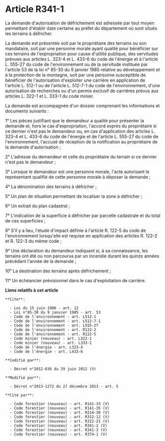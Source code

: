 # Article R341-1

La demande d'autorisation de défrichement est adressée par tout moyen permettant d'établir date certaine au préfet du
département où sont situés les terrains à défricher. 

La demande est présentée soit par le propriétaire des terrains ou son mandataire, soit par une personne morale ayant qualité
pour bénéficier sur ces terrains de l'expropriation pour cause d'utilité publique, des servitudes prévues aux articles L.
323-4 et L. 433-6 du code de l'énergie et à l'article L. 555-27 du code de l'environnement ou de la servitude instituée par
l'article 53 de la loi n° 85-30 du 9 janvier 1985 relative au développement et à la protection de la montagne, soit par une
personne susceptible de bénéficier de l'autorisation d'exploiter une carrière en application de l'article L. 512-1 ou de
l'article L. 512-7-1 du code de l'environnement, d'une autorisation de recherches ou d'un permis exclusif de carrières prévus
aux articles L. 322-1 et L. 333-1 du code minier. 

La demande est accompagnée d'un dossier comprenant les informations et documents suivants : 

1° Les pièces justifiant que le demandeur a qualité pour présenter la demande et, hors le cas d'expropriation, l'accord
exprès du propriétaire si ce dernier n'est pas le demandeur ou, en cas d'application des articles L. 323-4 et L. 433-6 du
code de l'énergie et de l'article L. 555-27 du code de l'environnement, l'accusé de réception de la notification au
propriétaire de la demande d'autorisation ; 

2° L'adresse du demandeur et celle du propriétaire du terrain si ce dernier n'est pas le demandeur ; 

3° Lorsque le demandeur est une personne morale, l'acte autorisant le représentant qualifié de cette personne morale à
déposer la demande ; 

4° La dénomination des terrains à défricher ; 

5° Un plan de situation permettant de localiser la zone à défricher ; 

6° Un extrait du plan cadastral ; 

7° L'indication de la superficie à défricher par parcelle cadastrale et du total de ces superficies ; 

8° S'il y a lieu, l'étude d'impact définie à l'article R. 122-5 du code de l'environnement lorsqu'elle est requise en
application des articles R. 122-2 et R. 122-3 du même code ; 

9° Une déclaration du demandeur indiquant si, à sa connaissance, les terrains ont été ou non parcourus par un incendie durant
les quinze années précédant l'année de la demande ; 

10° La destination des terrains après défrichement ; 

11° Un échéancier prévisionnel dans le cas d'exploitation de carrière.

**Liens relatifs à cet article**

	**Cite**:

	  - Loi du 15 juin 1906 - art. 12
	  - Loi n°85-30 du 9 janvier 1985 - art. 53
	  - Code de l'environnement - art. L512-1
	  - Code de l'environnement - art. L512-7-1
	  - Code de l'environnement - art. L555-27
	  - Code de l'environnement - art. R122-2
	  - Code de l'environnement - art. R122-5
	  - Code minier (nouveau) - art. L322-1
	  - Code minier (nouveau) - art. L333-1
	  - Code de l'énergie - art. L323-4
	  - Code de l'énergie - art. L433-6

	**Codifié par**:

	  - Décret n°2012-836 du 29 juin 2012 (V)

	**Modifié par**:

	  - Décret n°2013-1272 du 27 décembre 2013 - art. 5

	**Cité par**:

	  - Code forestier (nouveau) - art. R141-33 (V)
	  - Code forestier (nouveau) - art. R141-35 (V)
	  - Code forestier (nouveau) - art. R214-30 (V)
	  - Code forestier (nouveau) - art. R312-12 (V)
	  - Code forestier (nouveau) - art. R312-21 (V)
	  - Code forestier (nouveau) - art. R341-2 (V)
	  - Code forestier (nouveau) - art. R341-3 (V)
	  - Code forestier (nouveau) - art. R374-1 (V)
